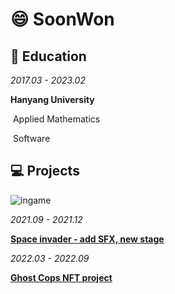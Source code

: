 # :smile: SoonWon

## :book: Education

*2017.03 - 2023.02*

**Hanyang University**

​	Applied Mathematics

​	Software

## :computer: Projects

![ingame](https://upload.wikimedia.org/wikipedia/en/2/20/SpaceInvaders-Gameplay.gif)

*2021.09 - 2021.12*

[**Space invader - add SFX, new stage**](https://github.com/YeomSoonWon/Hello_Wolrd)





*2022.03 - 2022.09*

[**Ghost Cops NFT project**](https://github.com/YeomSoonWon/ghost_nft_project)